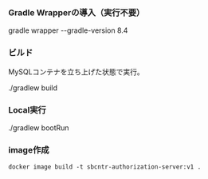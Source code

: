 ### Gradle Wrapperの導入（実行不要）

gradle wrapper --gradle-version 8.4

### ビルド

MySQLコンテナを立ち上げた状態で実行。

./gradlew build

### Local実行

./gradlew bootRun

### image作成

`docker image build -t sbcntr-authorization-server:v1 .`
